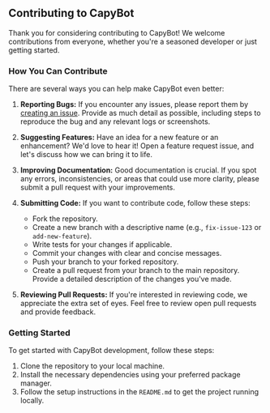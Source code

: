 ## Contributing to CapyBot

Thank you for considering contributing to CapyBot! We welcome contributions from everyone, whether you're a seasoned developer or just getting started.

### How You Can Contribute

There are several ways you can help make CapyBot even better:

1. **Reporting Bugs:** If you encounter any issues, please report them by [creating an issue](https://github.com/The-Best-Codes/capybot/issues). Provide as much detail as possible, including steps to reproduce the bug and any relevant logs or screenshots.

2. **Suggesting Features:** Have an idea for a new feature or an enhancement? We'd love to hear it! Open a feature request issue, and let's discuss how we can bring it to life.

3. **Improving Documentation:** Good documentation is crucial. If you spot any errors, inconsistencies, or areas that could use more clarity, please submit a pull request with your improvements.

4. **Submitting Code:** If you want to contribute code, follow these steps:
   - Fork the repository.
   - Create a new branch with a descriptive name (e.g., `fix-issue-123` or `add-new-feature`).
   - Write tests for your changes if applicable.
   - Commit your changes with clear and concise messages.
   - Push your branch to your forked repository.
   - Create a pull request from your branch to the main repository. Provide a detailed description of the changes you've made.

5. **Reviewing Pull Requests:** If you're interested in reviewing code, we appreciate the extra set of eyes. Feel free to review open pull requests and provide feedback.

### Getting Started

To get started with CapyBot development, follow these steps:
1. Clone the repository to your local machine.
2. Install the necessary dependencies using your preferred package manager.
3. Follow the setup instructions in the `README.md` to get the project running locally.
